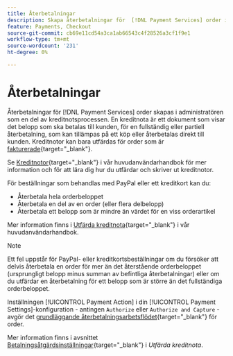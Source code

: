 ```yaml
---
title: Återbetalningar
description: Skapa återbetalningar för  [!DNL Payment Services] order i Admin som en del av kreditfakturaprocessen.
feature: Payments, Checkout
source-git-commit: cb69e11cd54a3ca1ab66543c4f28526a3cf1f9e1
workflow-type: tm+mt
source-wordcount: '231'
ht-degree: 0%

---
```


# Återbetalningar

Återbetalningar för [!DNL Payment Services] order skapas i administratören som en del av kreditnotsprocessen. En kreditnota är ett dokument som visar det belopp som ska betalas till kunden, för en fullständig eller partiell återbetalning, som kan tillämpas på ett köp eller återbetalas direkt till kunden. Kreditnotor kan bara utfärdas för order som är [fakturerade](https://experienceleague.adobe.com/sv/docs/commerce-admin/stores-sales/order-management/invoices#create-an-invoice){target="_blank"}.

Se [Kreditnotor](https://experienceleague.adobe.com/sv/docs/commerce-admin/stores-sales/order-management/credit-memos/credit-memos){target="_blank"} i vår huvudanvändarhandbok för mer information och för att lära dig hur du utfärdar och skriver ut kreditnotor.

För beställningar som behandlas med PayPal eller ett kreditkort kan du:

* Återbetala hela orderbeloppet
* Återbetala en del av en order (eller flera delbelopp)
* Återbetala ett belopp som är mindre än värdet för en viss orderartikel

Mer information finns i [Utfärda kreditnota](https://experienceleague.adobe.com/sv/docs/commerce-admin/stores-sales/order-management/credit-memos/credit-memo-create){target="_blank"} i vår huvudanvändarhandbok.

>[!NOTE]
>
>Ett fel uppstår för PayPal- eller kreditkortsbeställningar om du försöker att delvis återbetala en order för mer än det återstående orderbeloppet (ursprungligt belopp minus summan av befintliga återbetalningar) eller om du utfärdar en återbetalning för ett belopp som är större än det fullständiga orderbeloppet.

Inställningen [!UICONTROL Payment Action] i din [!UICONTROL Payment Settings]-konfiguration - antingen `Authorize` eller `Authorize and Capture` - avgör det [grundläggande återbetalningsarbetsflödet](https://experienceleague.adobe.com/sv/docs/commerce-admin/stores-sales/order-management/credit-memos/credit-memos#refund-workflow){target="_blank"} för order.

Mer information finns i avsnittet [Betalningsåtgärdsinställningar](https://experienceleague.adobe.com/sv/docs/commerce-admin/stores-sales/order-management/credit-memos/credit-memo-create#payment-action-setting){target="_blank"} i _Utfärda kreditnota_.
